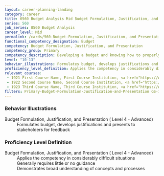 ```yaml
---
layout: career-planning-landing
category: career
title: 0560 Budget Analysis Mid Budget Formulation, Justification, and Presentation
series: 560
job_series: 0560 Budget Analysis
career_level: Mid
permalink: /cards/560-Budget-Formulation, Justification, and Presentation-Mid
functional_competency_designation: Budget
competency: Budget Formulation, Justification, and Presentation
competency_group: Primary
competency_description: Developing a budget and knowing how to properly allocate funds according to regulations is vital to solving constant resource challenges 
level: "10-13"
behavior_illustrations: Formulates budget, develops justifications and presents to stakeholders for feedback
proficiency_level_definition: Applies the competency in considerably difficult situations ? Generally requires little or no guidance ? Demonstrates broad understanding of concepts and processes
relevant_courses: 
 - 1921 First Course Name, First Course Institution, <a href="https://www.cfo.gov">www.cfo.gov</a>
 - 1922 Second Course Name, Second Course Institution, <a href="https://www.cfo.gov">www.cfo.gov</a>
 - 1923 Third Course Name, Third Course Institution, <a href="https://www.cfo.gov">www.cfo.gov</a>
filters: Primary-Budget-Formulation-Justification-and-Presentation GS-10-13 series-0560
---
```


<div class="desktop:grid-col-6 margin-y-205">
  <div class="border-top-05 bg-white padding-2 shadow-5 height-full members-hover border-1px border-gray-30 border-top-orange radius-lg">
    <h3>Behavior Illustrations</h3>
    <dl class="text-base"><dt>Budget Formulation, Justification, and Presentation ( Level 4 - Advanced)</dt><dd>Formulates budget, develops justifications and presents to stakeholders for feedback</dd></dl>
  </div>
</div>
<div class="desktop:grid-col-6 margin-y-205">
  <div class="border-top-05 bg-white padding-2 shadow-5 height-full members-hover border-1px border-gray-30 border-top-orange radius-lg">
    <h3>Proficiency Level Definition</h3>
    <dl class="text-base"><dt>Budget Formulation, Justification, and Presentation ( Level 4 - Advanced)</dt><dd>Applies the competency in considerably difficult situations </dd><dd> Generally requires little or no guidance </dd><dd> Demonstrates broad understanding of concepts and processes</dd></dl>
  </div>
</div>